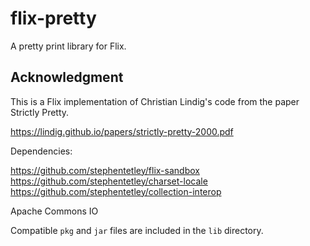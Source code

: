 # flix-pretty

A pretty print library for Flix.

## Acknowledgment

This is a Flix implementation of Christian Lindig's code from the paper 
Strictly Pretty.

https://lindig.github.io/papers/strictly-pretty-2000.pdf

Dependencies:

https://github.com/stephentetley/flix-sandbox
https://github.com/stephentetley/charset-locale
https://github.com/stephentetley/collection-interop

Apache Commons IO

Compatible `pkg` and `jar` files are included in the `lib` directory.
